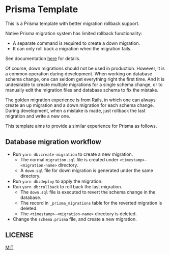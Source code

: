 # Prisma Template

This is a Prisma template with better migration rollback support.

Native Prisma migration system has limited rollback functionality:

- A separate command is required to create a down migration.
- It can only roll back a migration when the migration fails.

See documentation [here](https://www.prisma.io/docs/orm/prisma-migrate/workflows/generating-down-migrations) for details.

Of course, down migrations should not be used in production. However, it is a common operation during development. When working on database schema change, one can seldom get everything right the first time. And it is undesirable to create multiple migrations for a single schema change, or to manually edit the migration files and database schema to fix the mistake.

The golden migration experience is from Rails, in which one can always create an up migration and a down migration for each schema change. During development, when a mistake is made, just rollback the last migration and write a new one.

This template aims to provide a similar experience for Prisma as follows.

## Database migration workflow

- Run `yarn db:create-migration` to create a new migration.
  - The normal `migration.sql` file is created under `<timestamp>-<migration-name>` directory.
  - A `down.sql` file for down migration is generated under the same directory.
- Run `yarn db:deploy` to apply the migration.
- Run `yarn db:rollback` to roll back the last migration.
  - The `down.sql` file is executed to revert the schema change in the database.
  - The record in `_prisma_migrations` table for the reverted migration is deleted.
  - The `<timestamp>-<migration-name>` directory is deleted.
- Change the `schema.prisma` file, and create a new migration.

## LICENSE

[MIT](LICENSE)
